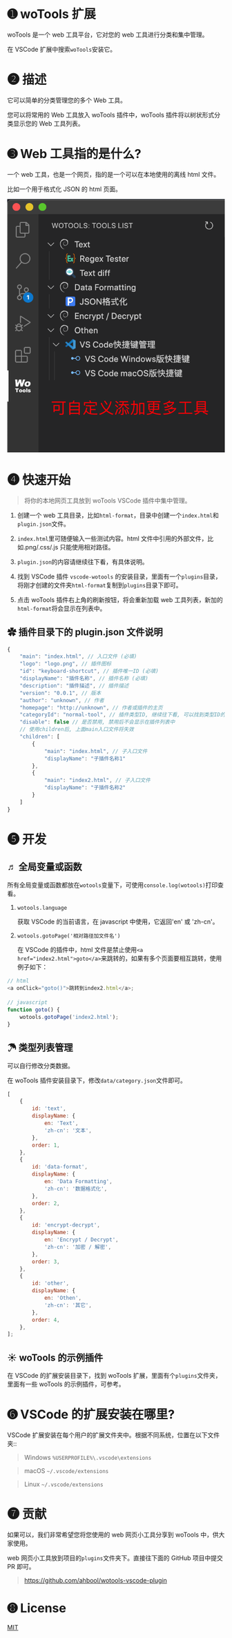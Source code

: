 # ➊ woTools 扩展

woTools 是一个 web 工具平台，它对您的 web 工具进行分类和集中管理。

在 VSCode 扩展中搜索`woTools`安装它。

# ➋ 描述

它可以简单的分类管理您的多个 Web 工具。

您可以将常用的 Web 工具放入 woTools 插件中，woTools 插件将以树状形式分类显示您的 Web 工具列表。

# ➌ Web 工具指的是什么?

一个 web 工具，也是一个网页，指的是一个可以在本地使用的离线 html 文件。

比如一个用于格式化 JSON 的 html 页面。

![image](screenshots/main.png)

# ➍ 快速开始

> 将你的本地网页工具放到 woTools VSCode 插件中集中管理。

1. 创建一个 web 工具目录，比如`html-format`，目录中创建一个`index.html`和`plugin.json`文件。

2. `index.html`里可随便输入一些测试内容。html 文件中引用的外部文件，比如.png/.css/.js 只能使用相对路径。

3. `plugin.json`的内容请继续往下看，有具体说明。

4. 找到 VSCode 插件 `vscode-wotools` 的安装目录，里面有一个`plugins`目录，将刚才创建的文件夹`html-format`复制到`plugins`目录下即可。

5. 点击 woTools 插件右上角的刷新按钮，将会重新加载 web 工具列表，新加的`html-format`将会显示在列表中。

## ✿ 插件目录下的 plugin.json 文件说明

```javascript
{
    "main": "index.html", // 入口文件 (必填)
    "logo": "logo.png", // 插件图标
    "id": "keyboard-shortcut", // 插件唯一ID (必填)
    "displayName": "插件名称", // 插件名称 (必填)
    "description": "插件描述", // 插件描述
    "version": "0.0.1", // 版本
    "author": "unknown", // 作者
    "homepage": "http://unknown", // 作者或插件的主页
    "categoryId": "normal-tool", // 插件类型ID, 继续往下看, 可以找到类型ID的更多说明
    "disable": false // 是否禁用, 禁用后不会显示在插件列表中
    // 使用children后, 上面main入口文件将失效
    "children": [
        {
            "main": "index.html", // 子入口文件
            "displayName": "子插件名称1"
        },
        {
            "main": "index2.html", // 子入口文件
            "displayName": "子插件名称2"
        }
    ]
}
```

# ➎ 开发

## ♬ 全局变量或函数

所有全局变量或函数都放在`wotools`变量下，可使用`console.log(wotools)`打印查看。

1. `wotools.language`

    获取 VSCode 的当前语言，在 javascript 中使用，它返回'en' 或 'zh-cn'。

2. `wotools.gotoPage('相对路径加文件名')`

    在 VSCode 的插件中，html 文件是禁止使用`<a href="index2.html">goto</a>`来跳转的，如果有多个页面要相互跳转，使用例子如下：

```javascript
// html
<a onClick="goto()">跳转到index2.html</a>;

// javascript
function goto() {
    wotools.gotoPage('index2.html');
}
```

## ☂ 类型列表管理

可以自行修改分类数据。

在 woTools 插件安装目录下，修改`data/category.json`文件即可。

```javascript
[
    {
        id: 'text',
        displayName: {
            en: 'Text',
            'zh-cn': '文本',
        },
        order: 1,
    },
    {
        id: 'data-format',
        displayName: {
            en: 'Data Formatting',
            'zh-cn': '数据格式化',
        },
        order: 2,
    },
    {
        id: 'encrypt-decrypt',
        displayName: {
            en: 'Encrypt / Decrypt',
            'zh-cn': '加密 / 解密',
        },
        order: 3,
    },
    {
        id: 'other',
        displayName: {
            en: 'Othen',
            'zh-cn': '其它',
        },
        order: 4,
    },
];
```

## ☀ woTools 的示例插件

在 VSCode 的扩展安装目录下，找到 woTools 扩展，里面有个`plugins`文件夹，里面有一些 woTools 的示例插件，可参考。

# ➏ VSCode 的扩展安装在哪里?

VSCode 扩展安装在每个用户的扩展文件夹中。根据不同系统，位置在以下文件夹::

> Windows `%USERPROFILE%\.vscode\extensions`

> macOS `~/.vscode/extensions`

> Linux `~/.vscode/extensions`

# ➐ 贡献

如果可以，我们非常希望您将您使用的 web 网页小工具分享到 woTools 中，供大家使用。

web 网页小工具放到项目的`plugins`文件夹下。直接往下面的 GitHub 项目中提交 PR 即可。

> https://github.com/ahbool/wotools-vscode-plugin

# ➑ License

[MIT](LICENSE)
